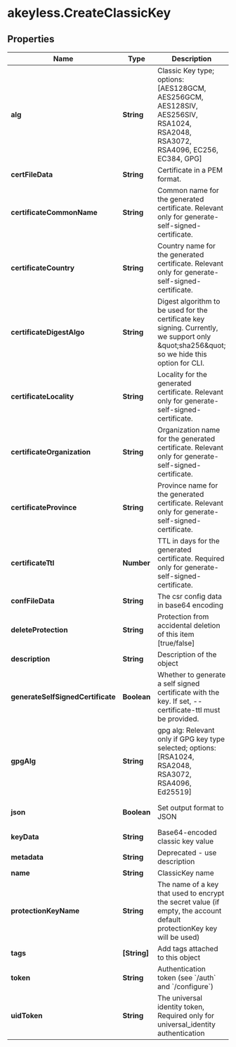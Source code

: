 # akeyless.CreateClassicKey

## Properties

Name | Type | Description | Notes
------------ | ------------- | ------------- | -------------
**alg** | **String** | Classic Key type; options: [AES128GCM, AES256GCM, AES128SIV, AES256SIV, RSA1024, RSA2048, RSA3072, RSA4096, EC256, EC384, GPG] | 
**certFileData** | **String** | Certificate in a PEM format. | [optional] 
**certificateCommonName** | **String** | Common name for the generated certificate. Relevant only for generate-self-signed-certificate. | [optional] 
**certificateCountry** | **String** | Country name for the generated certificate. Relevant only for generate-self-signed-certificate. | [optional] 
**certificateDigestAlgo** | **String** | Digest algorithm to be used for the certificate key signing. Currently, we support only \&quot;sha256\&quot; so we hide this option for CLI. | [optional] 
**certificateLocality** | **String** | Locality for the generated certificate. Relevant only for generate-self-signed-certificate. | [optional] 
**certificateOrganization** | **String** | Organization name for the generated certificate. Relevant only for generate-self-signed-certificate. | [optional] 
**certificateProvince** | **String** | Province name for the generated certificate. Relevant only for generate-self-signed-certificate. | [optional] 
**certificateTtl** | **Number** | TTL in days for the generated certificate. Required only for generate-self-signed-certificate. | [optional] 
**confFileData** | **String** | The csr config data in base64 encoding | [optional] 
**deleteProtection** | **String** | Protection from accidental deletion of this item [true/false] | [optional] 
**description** | **String** | Description of the object | [optional] 
**generateSelfSignedCertificate** | **Boolean** | Whether to generate a self signed certificate with the key. If set, --certificate-ttl must be provided. | [optional] 
**gpgAlg** | **String** | gpg alg: Relevant only if GPG key type selected; options: [RSA1024, RSA2048, RSA3072, RSA4096, Ed25519] | [optional] 
**json** | **Boolean** | Set output format to JSON | [optional] [default to false]
**keyData** | **String** | Base64-encoded classic key value | [optional] 
**metadata** | **String** | Deprecated - use description | [optional] 
**name** | **String** | ClassicKey name | 
**protectionKeyName** | **String** | The name of a key that used to encrypt the secret value (if empty, the account default protectionKey key will be used) | [optional] 
**tags** | **[String]** | Add tags attached to this object | [optional] 
**token** | **String** | Authentication token (see &#x60;/auth&#x60; and &#x60;/configure&#x60;) | [optional] 
**uidToken** | **String** | The universal identity token, Required only for universal_identity authentication | [optional] 


